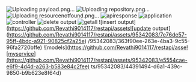 
![Uploading payload.png…]()
![Uploading repository.png…]()
![Uploading resourcenotfound.png…]()
![apiresponse](https://github.com/Revathi9014117/restapi/assets/95342083/c9f39eb2-be8e-4669-a9e3-fd2e26005817)
![application](https://github.com/Revathi9014117/restapi/assets/95342083/b69b8356-44cb-4342-b359-6407ecd90dc9)
![controller](https://github.com/Revathi9014117/restapi/assets/95342083/03ce48ef-1918-4d79-99ac-912365c82d7c)
![delete output](https://github.com/Revathi9014117/restapi/assets/95342083/7b706699-e0f4-4e11-acbc-943d6a590a0e)
![getall](https://github.com/Revathi9014117/restapi/assets/95342083/11ee5e14-5138-4364-8196-0af1fd446a3a)
![insert output](https://github.com/Revathi9014117/restapi/assets![update output](https://github.com/Revathi9014117/restapi/assets/95342083/7e76de57-95ff-4bdc-a921-90825cf2a25e)
/95342083/363f90ee-263e-4ba3-9c55-96fa2720bffe)
![models](https://github.com/Revathi9014117/restapi/asse![myservice](https://github.com/Revathi9014117/restapi/assets/95342083/e5554cae-e6f9-4d4d-a263-b583e84c2fee)
ts/95342083/44391494-d6a1-439c-9850-b9b623e8f64d)
